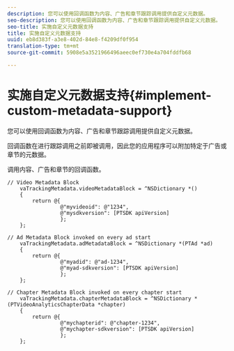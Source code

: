 ```yaml
---
description: 您可以使用回调函数为内容、广告和章节跟踪调用提供自定义元数据。
seo-description: 您可以使用回调函数为内容、广告和章节跟踪调用提供自定义元数据。
seo-title: 实施自定义元数据支持
title: 实施自定义元数据支持
uuid: eb8d383f-a3e8-402d-84e8-f4209df0f954
translation-type: tm+mt
source-git-commit: 5908e5a3521966496aeec0ef730e4a704fddfb68

---
```



# 实施自定义元数据支持{#implement-custom-metadata-support}

您可以使用回调函数为内容、广告和章节跟踪调用提供自定义元数据。

回调函数在进行跟踪调用之前即被调用，因此您的应用程序可以附加特定于广告或章节的元数据。

调用内容、广告和章节的回调函数。

```
// Video Metadata Block 
    vaTrackingMetadata.videoMetadataBlock = ^NSDictionary *() 
    { 
        return @{ 
                 @"myvideoid": @"1234", 
                 @"mysdkversion": [PTSDK apiVersion] 
                 }; 
    }; 
      
// Ad Metadata Block invoked on every ad start 
    vaTrackingMetadata.adMetadataBlock = ^NSDictionary *(PTAd *ad) 
    { 
        return @{ 
                 @"myadid": @"ad-1234", 
                 @"myad-sdkversion": [PTSDK apiVersion] 
                 }; 
    }; 
      
// Chapter Metadata Block invoked on every chapter start 
    vaTrackingMetadata.chapterMetadataBlock = ^NSDictionary *(PTVideoAnalyticsChapterData *chapter) 
    { 
        return @{ 
                 @"mychapterid": @"chapter-1234", 
                 @"mychapter-sdkversion": [PTSDK apiVersion] 
                 }; 
    };
```

